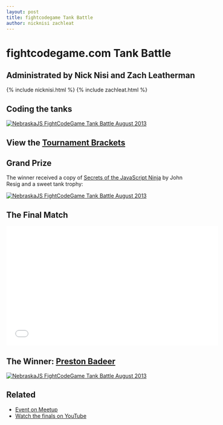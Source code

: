 ```yaml
---
layout: post
title: fightcodegame Tank Battle
author: nicknisi zachleat
---
```


# fightcodegame.com Tank Battle

## Administrated by Nick Nisi and Zach Leatherman

{% include nicknisi.html %}
{% include zachleat.html %}

## Coding the tanks

<a href="http://www.flickr.com/photos/zachleat/9612913623/" title="NebraskaJS FightCodeGame Tank Battle August 2013 by zachleat, on Flickr"><img src="http://farm4.staticflickr.com/3833/9612913623_0d48243a08_z.jpg" alt="NebraskaJS FightCodeGame Tank Battle August 2013"></a>


## View the [Tournament Brackets](http://challonge.com/nebraskajs)


## Grand Prize

The winner received a copy of [Secrets of the JavaScript Ninja](http://jsninja.com/) by John Resig and a sweet tank trophy:

<a href="http://www.flickr.com/photos/zachleat/9616130416/" title="NebraskaJS FightCodeGame Tank Battle August 2013 by zachleat, on Flickr"><img src="http://farm8.staticflickr.com/7315/9616130416_898f8ce474_z.jpg" alt="NebraskaJS FightCodeGame Tank Battle August 2013"></a>


## The Final Match

<div class="fluid-width-video-wrapper"><iframe width="560" height="315" src="//www.youtube.com/embed/cniD5GvlWzU" frameborder="0" allowfullscreen></iframe></div>


## The Winner: [Preston Badeer](https://twitter.com/prrstn)

<a href="http://www.flickr.com/photos/zachleat/9616154580/" title="NebraskaJS FightCodeGame Tank Battle August 2013 by zachleat, on Flickr"><img src="http://farm8.staticflickr.com/7302/9616154580_29b4f24b36_z.jpg" alt="NebraskaJS FightCodeGame Tank Battle August 2013"></a>

## Related

* [Event on Meetup](http://www.meetup.com/nebraskajs/events/129216662/)
* [Watch the finals on YouTube](http://www.youtube.com/watch?v=cniD5GvlWzU)
